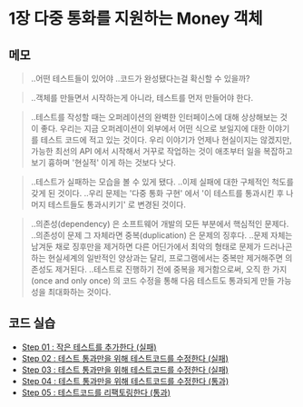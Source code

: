 # 1장 다중 통화를 지원하는 Money 객체


## 메모

> ..어떤 테스트들이 있어야 ..코드가 완성됐다는걸 확신할 수 있을까?

> ..객체를 만들면서 시작하는게 아니라, 테스트를 먼저 만들어야 한다.

> ..테스트를 작성할 때는 오퍼레이션의 완벽한 인터페이스에 대해 상상해보는 것이 좋다. 우리는 지금 오퍼레이션이 외부에서 어떤 식으로 보일지에 대한 이야기를 테스트 코드에 적고 있는 것이다. 우리 이야기가 언제나 현실이지는 않겠지만, 가능한 최선의 API 에서 시작해서 거꾸로 작업하는 것이 애초부터 일을 복잡하고 보기 흉하며 '현실적' 이게 하는 것보다 낫다.

> ..테스트가 실패하는 모습을 볼 수 있게 됐다.
> ..이제 실패에 대한 구체적인 척도를 갖게 된 것이다.
> ..우리 문제는 '다중 통화 구현' 에서 '이 테스트를 통과시킨 후 나머지 테스트들도 통과시키기' 로 변경된 것이다.

> ..의존성(dependency) 은 소프트웨어 개발의 모든 부분에서 핵심적인 문제다.
> ..의존성이 문제 그 자체라면 중복(duplication) 은 문제의 징후다.
> ..문제 자체는 남겨둔 채로 징후만을 제거하면 다른 어딘가에서 최악의 형태로 문제가 드러나곤 하는 현실세계의 일반적인 양상과는 달리, 프로그램에서는 중복만 제거해주면 의존성도 제거된다.
> ..테스트로 진행하기 전에 중복을 제거함으로써, 오직 한 가지(once and only once) 의 코드 수정을 통해 다음 테스트도 통과되게 만들 가능성을 최대화하는 것이다.


## 코드 실습

- [Step 01 : 작은 테스트를 추가한다 (실패)](./step01.test.js)
- [Step 02 : 테스트 통과만을 위해 테스트코드를 수정한다 (실패)](./step02.test.js)
- [Step 03 : 테스트 통과만을 위해 테스트코드를 수정한다 (실패)](./step03.test.js)
- [Step 04 : 테스트 통과만을 위해 테스트코드를 수정한다 (통과)](./step04.test.js)
- [Step 05 : 테스트코드를 리팩토링한다 (통과)](./step05.test.js)

